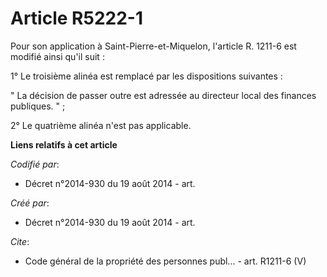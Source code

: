 # Article R5222-1

Pour son application à Saint-Pierre-et-Miquelon, l'article R. 1211-6 est modifié ainsi qu'il suit :

1° Le troisième alinéa est remplacé par les dispositions suivantes :

" La décision de passer outre est adressée au directeur local des finances publiques. " ;

2° Le quatrième alinéa n'est pas applicable.

**Liens relatifs à cet article**

_Codifié par_:

  - Décret n°2014-930 du 19 août 2014 - art.

_Créé par_:

  - Décret n°2014-930 du 19 août 2014 - art.

_Cite_:

  - Code général de la propriété des personnes publ... - art. R1211-6 (V)
